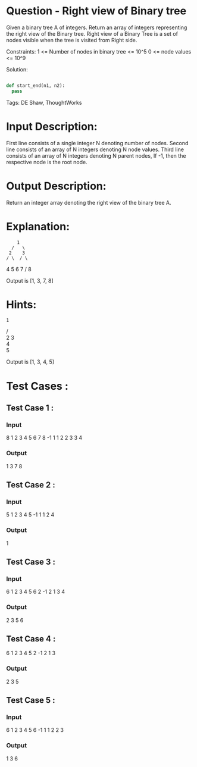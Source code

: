 # Question - Right view of Binary tree
Given a binary tree A of integers. Return an array of integers representing the right view of the Binary tree.
Right view of a Binary Tree is a set of nodes visible when the tree is visited from Right side.

Constraints:
1 <= Number of nodes in binary tree <= 10^5
0 <= node values <= 10^9

Solution:

```python

def start_end(n1, n2):
  pass

```

Tags:
DE Shaw, ThoughtWorks

# Input Description:
First line consists of a single integer N denoting number of nodes.
Second line consists of an array of N integers denoting N node values.
Third line consists of an array of N integers denoting N parent nodes, If -1, then the respective node is the root node.

# Output Description:
Return an integer array denoting the right view of the binary tree A.

# Explanation:
        1
      /   \
     2    3
    / \  / \
   4   5 6  7
  /
 8 
 
Output is [1, 3, 7, 8]

# Hints:
    1
   /  \
  2    3
   \
    4
     \
      5

Output is [1, 3, 4, 5]

# Test Cases :
## Test Case 1 :
### Input
8
1 2 3 4 5 6 7 8
-1 1 1 2 2 3 3 4
### Output
1 3 7 8


## Test Case 2 :
### Input
5
1 2 3 4 5
-1 1 1 2 4
### Output
1


## Test Case 3 :
### Input
6
1 2 3 4 5 6
2 -1 2 1 3 4 
### Output
2 3 5 6

## Test Case 4 :
6
1 2 3 4 5
2 -1 2 1 3 
### Output
2 3 5


## Test Case 5 :
### Input
6
1 2 3 4 5 6
-1 1 1 2 2 3
### Output
1 3 6
